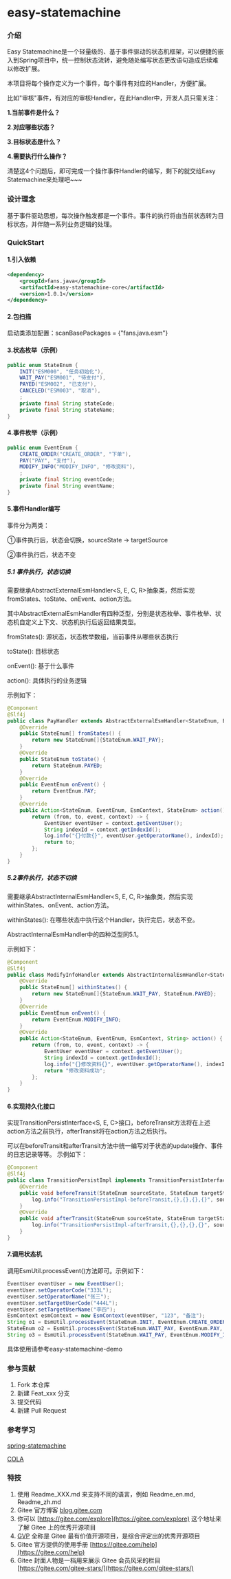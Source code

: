 # easy-statemachine

### 介绍

Easy Statemachine是一个轻量级的、基于事件驱动的状态机框架，可以便捷的嵌入到Spring项目中，统一控制状态流转，避免随处编写状态更改语句造成后续难以修改扩展。

本项目将每个操作定义为一个事件，每个事件有对应的Handler，方便扩展。

比如"审核"事件，有对应的审核Handler，在此Handler中，开发人员只需关注：

**1.当前事件是什么？**

**2.对应哪些状态？**

**3.目标状态是什么？**

**4.需要执行什么操作？**

清楚这4个问题后，即可完成一个操作事件Handler的编写，剩下的就交给Easy Statemachine来处理吧~~~

### 设计理念

基于事件驱动思想，每次操作触发都是一个事件。事件的执行将由当前状态转为目标状态，并伴随一系列业务逻辑的处理。

### QuickStart

#### 1.引入依赖

```xml
<dependency>
    <groupId>fans.java</groupId>
    <artifactId>easy-statemachine-core</artifactId>
    <version>1.0.1</version>
</dependency>
```

#### 2.包扫描

启动类添加配置：scanBasePackages = {"fans.java.esm"}

#### 3.状态枚举（示例）

```java
public enum StateEnum {
    INIT("ESM000", "任务初始化"),
    WAIT_PAY("ESM001", "待支付"),
    PAYED("ESM002", "已支付"),
    CANCELED("ESM003", "取消"),
    ;
    private final String stateCode;
    private final String stateName;
}
```

#### 4.事件枚举（示例）

```java
public enum EventEnum {
    CREATE_ORDER("CREATE_ORDER", "下单"),
    PAY("PAY", "支付"),
    MODIFY_INFO("MODIFY_INFO", "修改资料"),
    ;
    private final String eventCode;
    private final String eventName;
}
```

#### 5.事件Handler编写

事件分为两类：

①事件执行后，状态会切换，sourceState → targetSource

②事件执行后，状态不变

##### 5.1 事件执行，状态切换

需要继承AbstractExternalEsmHandler<S, E, C, R>抽象类，然后实现fromStates、toState、onEvent、action方法。

其中AbstractExternalEsmHandler有四种泛型，分别是状态枚举、事件枚举、状态机自定义上下文、状态机执行后返回结果类型。

fromStates(): 源状态，状态枚举数组，当前事件从哪些状态执行

toState(): 目标状态

onEvent(): 基于什么事件

action(): 具体执行的业务逻辑

示例如下：

```java
@Component
@Slf4j
public class PayHandler extends AbstractExternalEsmHandler<StateEnum, EventEnum, EsmContext, StateEnum> {
    @Override
    public StateEnum[] fromStates() {
        return new StateEnum[]{StateEnum.WAIT_PAY};
    }
    @Override
    public StateEnum toState() {
        return StateEnum.PAYED;
    }
    @Override
    public EventEnum onEvent() {
        return EventEnum.PAY;
    }
    @Override
    public Action<StateEnum, EventEnum, EsmContext, StateEnum> action() {
        return (from, to, event, context) -> {
            EventUser eventUser = context.getEventUser();
            String indexId = context.getIndexId();
            log.info("{}付款{}", eventUser.getOperatorName(), indexId);
            return to;
        };
    }
}
```

##### 5.2事件执行，状态不切换

需要继承AbstractInternalEsmHandler<S, E, C, R>抽象类，然后实现 withinStates、onEvent、action方法。

withinStates(): 在哪些状态中执行这个Handler，执行完后，状态不变。

AbstractInternalEsmHandler中的四种泛型同5.1。

示例如下：

```java
@Component
@Slf4j
public class ModifyInfoHandler extends AbstractInternalEsmHandler<StateEnum, EventEnum, EsmContext, String> {
    @Override
    public StateEnum[] withinStates() {
        return new StateEnum[]{StateEnum.WAIT_PAY, StateEnum.PAYED};
    }
    @Override
    public EventEnum onEvent() {
        return EventEnum.MODIFY_INFO;
    }
    @Override
    public Action<StateEnum, EventEnum, EsmContext, String> action() {
        return (from, to, event, context) -> {
            EventUser eventUser = context.getEventUser();
            String indexId = context.getIndexId();
            log.info("{}修改资料{}", eventUser.getOperatorName(), indexId);
            return "修改资料成功";
        };
    }
}
```

#### 6.实现持久化接口

实现TransitionPersistInterface<S, E, C>接口，beforeTransit方法将在上述action方法之前执行，afterTransit将在action方法之后执行。

可以在beforeTransit和afterTransit方法中统一编写对于状态的update操作、事件的日志记录等等。
示例如下：

```java
@Component
@Slf4j
public class TransitionPersistImpl implements TransitionPersistInterface<StateEnum, EventEnum, EsmContext> {
    @Override
    public void beforeTransit(StateEnum sourceState, StateEnum targetState, EventEnum event, EsmContext context) {
        log.info("TransitionPersistImpl-beforeTransit,{},{},{},{}", sourceState, targetState, event, context);
    }
    @Override
    public void afterTransit(StateEnum sourceState, StateEnum targetState, EventEnum event, EsmContext context) {
        log.info("TransitionPersistImpl-afterTransit,{},{},{},{}", sourceState, targetState, event, context);
    }
}
```

#### 7.调用状态机

调用EsmUtil.processEvent()方法即可。示例如下：

```java
EventUser eventUser = new EventUser();
eventUser.setOperatorCode("333L");
eventUser.setOperatorName("张三");
eventUser.setTargetUserCode("444L");
eventUser.setTargetUserName("李四");
EsmContext esmContext = new EsmContext(eventUser, "123", "备注");
String o1 = EsmUtil.processEvent(StateEnum.INIT, EventEnum.CREATE_ORDER, esmContext);
StateEnum o2 = EsmUtil.processEvent(StateEnum.WAIT_PAY, EventEnum.PAY, esmContext);
String o3 = EsmUtil.processEvent(StateEnum.WAIT_PAY, EventEnum.MODIFY_INFO, esmContext);
```

具体使用请参考easy-statemachine-demo

### 参与贡献

1. Fork 本仓库
2. 新建 Feat_xxx 分支
3. 提交代码
4. 新建 Pull Request

### 参考学习

[spring-statemachine](https://github.com/spring-projects/spring-statemachine)

[COLA](https://github.com/alibaba/COLA)


### 特技

1. 使用 Readme\_XXX.md 来支持不同的语言，例如 Readme\_en.md, Readme\_zh.md
2. Gitee 官方博客 [blog.gitee.com](https://blog.gitee.com)
3. 你可以 [https://gitee.com/explore](https://gitee.com/explore) 这个地址来了解 Gitee 上的优秀开源项目
4. [GVP](https://gitee.com/gvp) 全称是 Gitee 最有价值开源项目，是综合评定出的优秀开源项目
5. Gitee 官方提供的使用手册 [https://gitee.com/help](https://gitee.com/help)
6. Gitee 封面人物是一档用来展示 Gitee 会员风采的栏目 [https://gitee.com/gitee-stars/](https://gitee.com/gitee-stars/)

